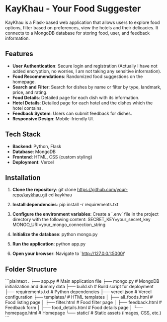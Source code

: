 # KayKhau - Your Food Suggester

KayKhau is a Flask-based web application that allows users to explore food options, filter based on preferences, view the hotels and their delicacies. It connects to a MongoDB database for storing food, user, and feedback information.

## Features

- **User Authentication**: Secure login and registration (Actually I have not added encryption, no worries, I am not taking any sensitive information).
- **Food Recommendations**: Randomized food suggestions on the homepage.
- **Search and Filter**: Search for dishes by name or filter by type, landmark, price, and rating.
- **Food Details**: Detailed page for each dish with its information.
- **Hotel Details**: Detailed page for each hotel and the dishes which the hotel contains.
- **Feedback System**: Users can submit feedback for dishes.
- **Responsive Design**: Mobile-friendly UI.

## Tech Stack

- **Backend**: Python, Flask
- **Database**: MongoDB
- **Frontend**: HTML, CSS (custom styling)
- **Deployment**: Vercel

## Installation

1. **Clone the repository**:
   git clone https://github.com/your-repo/kaykhau.git
   cd kaykhau
   

2. **Install dependencies**:
   pip install -r requirements.txt
   

3. **Configure the environment variables**:
   Create a \`.env\` file in the project directory with the following content:
   SECRET_KEY=your_secret_key
   MONGO_URI=your_mongo_connection_string
   

4. **Initialize the database**:
   python mongo.py
   

5. **Run the application**:
   python app.py

6. **Open your browser**:
   Navigate to \`http://127.0.0.1:5000\'

## Folder Structure

\`\`\`plaintext
.
├── app.py                  # Main application file
├── mongo.py                # MongoDB initialization and dummy data
├── build.sh                # Build script for deployment
├── requirements.txt        # Python dependencies
├── vercel.json             # Vercel configuration
├── templates/              # HTML templates
│   ├── all_foods.html      # Food listing page
│   ├── filter.html         # Food filter page
│   ├── feedback.html       # Feedback form
│   ├── food_details.html   # Food details page
│   └── homepage.html       # Homepage
└── static/                 # Static assets (images, CSS, etc.)
\`\`\`
